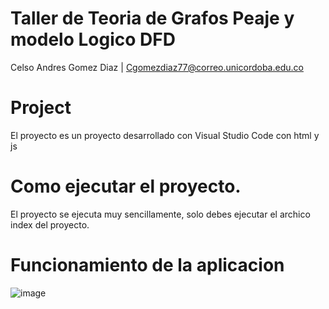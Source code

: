 # Taller de Teoria de Grafos Peaje y modelo Logico DFD
Celso Andres Gomez Diaz | Cgomezdiaz77@correo.unicordoba.edu.co

# Project
El proyecto es un proyecto desarrollado con Visual Studio Code con html y js


# Como ejecutar el proyecto.
El proyecto se ejecuta muy sencillamente, solo debes ejecutar el archico index del proyecto.

# Funcionamiento de la aplicacion
![image](https://user-images.githubusercontent.com/102193180/191992267-e8da2e3a-cb0d-4350-bc36-4ffe8551bb79.png)
